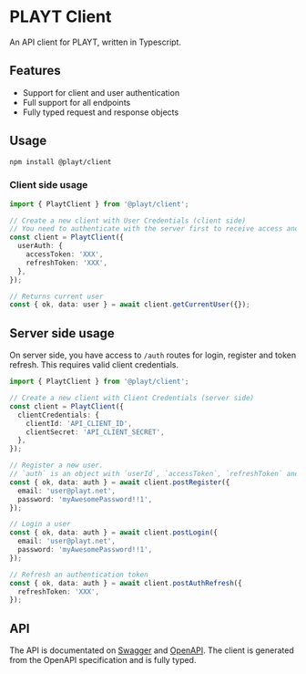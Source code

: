 # PLAYT Client

An API client for PLAYT, written in Typescript.

## Features

- Support for client and user authentication
- Full support for all endpoints
- Fully typed request and response objects

## Usage

```sh
npm install @playt/client
```

### Client side usage

```ts
import { PlaytClient } from '@playt/client';

// Create a new client with User Credentials (client side)
// You need to authenticate with the server first to receive access and refresh tokens
const client = PlaytClient({
  userAuth: {
    accessToken: 'XXX',
    refreshToken: 'XXX',
  },
});

// Returns current user
const { ok, data: user } = await client.getCurrentUser({});
```

## Server side usage

On server side, you have access to `/auth` routes for login, register and token refresh. This requires valid client credentials.

```ts
import { PlaytClient } from '@playt/client';

// Create a new client with Client Credentials (server side)
const client = PlaytClient({
  clientCredentials: {
    clientId: 'API_CLIENT_ID',
    clientSecret: 'API_CLIENT_SECRET',
  },
});

// Register a new user.
// `auth` is an object with `userId`, `accessToken`, `refreshToken` and `expiresIn`
const { ok, data: auth } = await client.postRegister({
  email: 'user@playt.net',
  password: 'myAwesomePassword!!1',
});

// Login a user
const { ok, data: auth } = await client.postLogin({
  email: 'user@playt.net',
  password: 'myAwesomePassword!!1',
});

// Refresh an authentication token
const { ok, data: auth } = await client.postAuthRefresh({
  refreshToken: 'XXX',
});
```

## API

The API is documentated on [Swagger](https://playt-backend-xbwjl.ondigitalocean.app/swagger-ui/index.html) and [OpenAPI](https://playt-backend-xbwjl.ondigitalocean.app/v3/api-docs). The client is generated from the OpenAPI specification and is fully typed.
